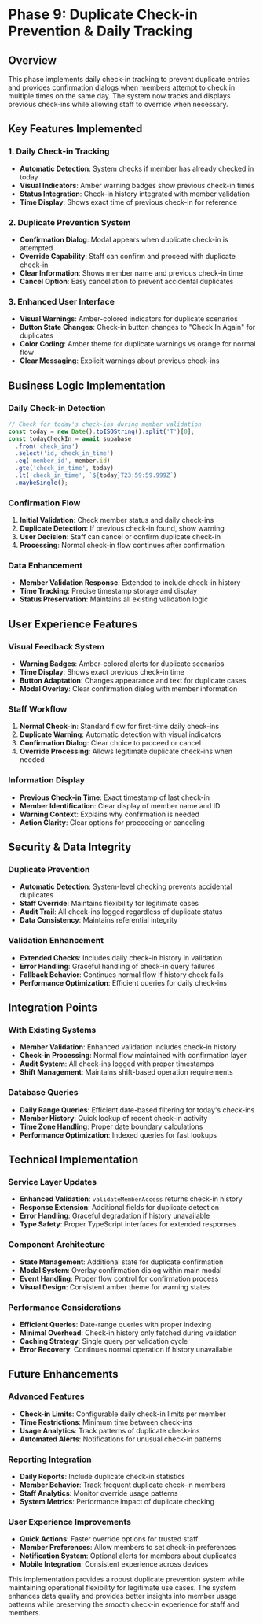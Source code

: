 # Phase 9: Duplicate Check-in Prevention & Daily Tracking

## Overview
This phase implements daily check-in tracking to prevent duplicate entries and provides confirmation dialogs when members attempt to check in multiple times on the same day. The system now tracks and displays previous check-ins while allowing staff to override when necessary.

## Key Features Implemented

### 1. Daily Check-in Tracking
- **Automatic Detection**: System checks if member has already checked in today
- **Visual Indicators**: Amber warning badges show previous check-in times
- **Status Integration**: Check-in history integrated with member validation
- **Time Display**: Shows exact time of previous check-in for reference

### 2. Duplicate Prevention System
- **Confirmation Dialog**: Modal appears when duplicate check-in is attempted
- **Override Capability**: Staff can confirm and proceed with duplicate check-in
- **Clear Information**: Shows member name and previous check-in time
- **Cancel Option**: Easy cancellation to prevent accidental duplicates

### 3. Enhanced User Interface
- **Visual Warnings**: Amber-colored indicators for duplicate scenarios
- **Button State Changes**: Check-in button changes to "Check In Again" for duplicates
- **Color Coding**: Amber theme for duplicate warnings vs orange for normal flow
- **Clear Messaging**: Explicit warnings about previous check-ins

## Business Logic Implementation

### Daily Check-in Detection
```typescript
// Check for today's check-ins during member validation
const today = new Date().toISOString().split('T')[0];
const todayCheckIn = await supabase
  .from('check_ins')
  .select('id, check_in_time')
  .eq('member_id', member.id)
  .gte('check_in_time', today)
  .lt('check_in_time', `${today}T23:59:59.999Z`)
  .maybeSingle();
```

### Confirmation Flow
1. **Initial Validation**: Check member status and daily check-ins
2. **Duplicate Detection**: If previous check-in found, show warning
3. **User Decision**: Staff can cancel or confirm duplicate check-in
4. **Processing**: Normal check-in flow continues after confirmation

### Data Enhancement
- **Member Validation Response**: Extended to include check-in history
- **Time Tracking**: Precise timestamp storage and display
- **Status Preservation**: Maintains all existing validation logic

## User Experience Features

### Visual Feedback System
- **Warning Badges**: Amber-colored alerts for duplicate scenarios
- **Time Display**: Shows exact previous check-in time
- **Button Adaptation**: Changes appearance and text for duplicate cases
- **Modal Overlay**: Clear confirmation dialog with member information

### Staff Workflow
1. **Normal Check-in**: Standard flow for first-time daily check-ins
2. **Duplicate Warning**: Automatic detection with visual indicators
3. **Confirmation Dialog**: Clear choice to proceed or cancel
4. **Override Processing**: Allows legitimate duplicate check-ins when needed

### Information Display
- **Previous Check-in Time**: Exact timestamp of last check-in
- **Member Identification**: Clear display of member name and ID
- **Warning Context**: Explains why confirmation is needed
- **Action Clarity**: Clear options for proceeding or canceling

## Security & Data Integrity

### Duplicate Prevention
- **Automatic Detection**: System-level checking prevents accidental duplicates
- **Staff Override**: Maintains flexibility for legitimate cases
- **Audit Trail**: All check-ins logged regardless of duplicate status
- **Data Consistency**: Maintains referential integrity

### Validation Enhancement
- **Extended Checks**: Includes daily check-in history in validation
- **Error Handling**: Graceful handling of check-in query failures
- **Fallback Behavior**: Continues normal flow if history check fails
- **Performance Optimization**: Efficient queries for daily check-ins

## Integration Points

### With Existing Systems
- **Member Validation**: Enhanced validation includes check-in history
- **Check-in Processing**: Normal flow maintained with confirmation layer
- **Audit System**: All check-ins logged with proper timestamps
- **Shift Management**: Maintains shift-based operation requirements

### Database Queries
- **Daily Range Queries**: Efficient date-based filtering for today's check-ins
- **Member History**: Quick lookup of recent check-in activity
- **Time Zone Handling**: Proper date boundary calculations
- **Performance Optimization**: Indexed queries for fast lookups

## Technical Implementation

### Service Layer Updates
- **Enhanced Validation**: `validateMemberAccess` returns check-in history
- **Response Extension**: Additional fields for duplicate detection
- **Error Handling**: Graceful degradation if history unavailable
- **Type Safety**: Proper TypeScript interfaces for extended responses

### Component Architecture
- **State Management**: Additional state for duplicate confirmation
- **Modal System**: Overlay confirmation dialog within main modal
- **Event Handling**: Proper flow control for confirmation process
- **Visual Design**: Consistent amber theme for warning states

### Performance Considerations
- **Efficient Queries**: Date-range queries with proper indexing
- **Minimal Overhead**: Check-in history only fetched during validation
- **Caching Strategy**: Single query per validation cycle
- **Error Recovery**: Continues normal operation if history unavailable

## Future Enhancements

### Advanced Features
- **Check-in Limits**: Configurable daily check-in limits per member
- **Time Restrictions**: Minimum time between check-ins
- **Usage Analytics**: Track patterns of duplicate check-ins
- **Automated Alerts**: Notifications for unusual check-in patterns

### Reporting Integration
- **Daily Reports**: Include duplicate check-in statistics
- **Member Behavior**: Track frequent duplicate check-in members
- **Staff Analytics**: Monitor override usage patterns
- **System Metrics**: Performance impact of duplicate checking

### User Experience Improvements
- **Quick Actions**: Faster override options for trusted staff
- **Member Preferences**: Allow members to set check-in preferences
- **Notification System**: Optional alerts for members about duplicates
- **Mobile Integration**: Consistent experience across devices

This implementation provides a robust duplicate prevention system while maintaining operational flexibility for legitimate use cases. The system enhances data quality and provides better insights into member usage patterns while preserving the smooth check-in experience for staff and members.